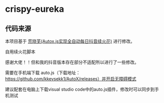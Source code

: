# crispy-eureka
## 代码来源
本项目基于 [荒晓芜(Autox.js实现全自动每日抖音续火花)](https://blog.csdn.net/qq_31047475/article/details/141533104?ops_request_misc=%257B%2522request%255Fid%2522%253A%25223594dfd3138277eb2d16371b3e2cf5be%2522%252C%2522scm%2522%253A%252220140713.130102334..%2522%257D&request_id=3594dfd3138277eb2d16371b3e2cf5be&biz_id=0&utm_medium=distribute.pc_search_result.none-task-blog-2~all~sobaiduend~default-1-141533104-null-null.142^v101^pc_search_result_base6&utm_term=%E6%8A%96%E9%9F%B3%E8%87%AA%E5%8A%A8%E7%BB%AD%E7%81%AB%E8%8A%B1&spm=1018.2226.3001.4187) 进行修改。

自用续火花脚本


感谢大佬！！但和我的抖音版本存在部分不适配所以进行了一些修改。

需要在手机端下载 auto.js（下载地址：https://github.com/kkevsekk1/AutoX/releases）并开启无障碍模式

建议配套在电脑上下载visual studio code中的auto.js插件，修改时可以同步到手机测试




